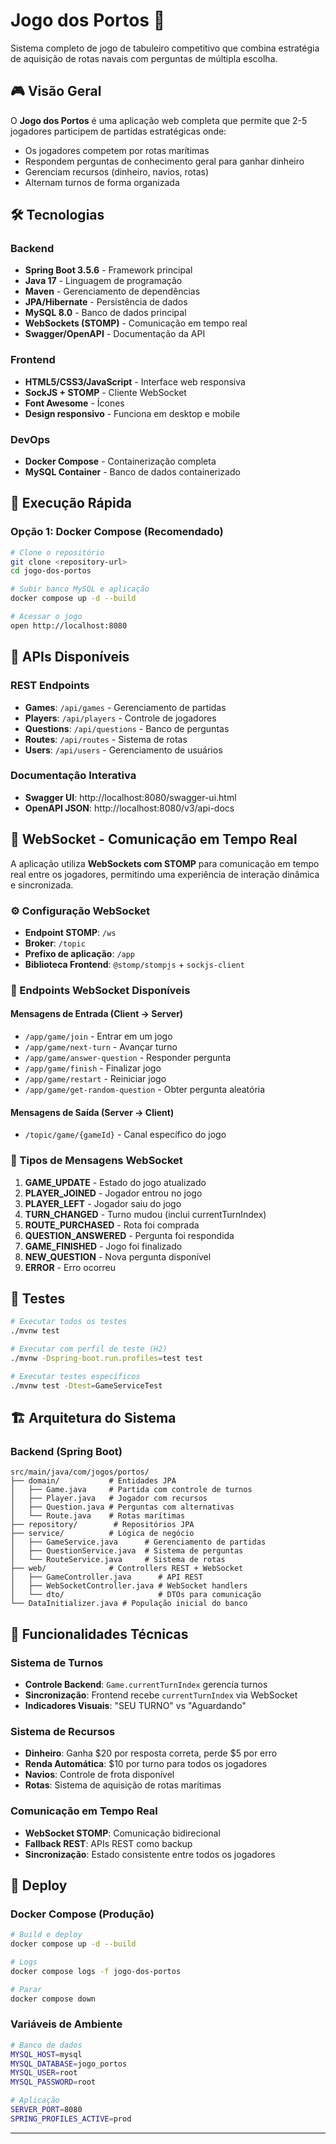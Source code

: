 # Jogo dos Portos 🚢

Sistema completo de jogo de tabuleiro competitivo que combina estratégia de aquisição de rotas navais com perguntas de múltipla escolha.

## 🎮 Visão Geral

O **Jogo dos Portos** é uma aplicação web completa que permite que 2-5 jogadores participem de partidas estratégicas onde:
- Os jogadores competem por rotas marítimas
- Respondem perguntas de conhecimento geral para ganhar dinheiro
- Gerenciam recursos (dinheiro, navios, rotas)
- Alternam turnos de forma organizada

## 🛠️ Tecnologias

### Backend
- **Spring Boot 3.5.6** - Framework principal
- **Java 17** - Linguagem de programação
- **Maven** - Gerenciamento de dependências
- **JPA/Hibernate** - Persistência de dados
- **MySQL 8.0** - Banco de dados principal
- **WebSockets (STOMP)** - Comunicação em tempo real
- **Swagger/OpenAPI** - Documentação da API

### Frontend
- **HTML5/CSS3/JavaScript** - Interface web responsiva
- **SockJS + STOMP** - Cliente WebSocket
- **Font Awesome** - Ícones
- **Design responsivo** - Funciona em desktop e mobile

### DevOps
- **Docker Compose** - Containerização completa
- **MySQL Container** - Banco de dados containerizado



## 🚀 Execução Rápida

### Opção 1: Docker Compose (Recomendado)
```bash
# Clone o repositório
git clone <repository-url>
cd jogo-dos-portos

# Subir banco MySQL e aplicação
docker compose up -d --build

# Acessar o jogo
open http://localhost:8080
```
## 🔧 APIs Disponíveis

### REST Endpoints
- **Games**: `/api/games` - Gerenciamento de partidas
- **Players**: `/api/players` - Controle de jogadores  
- **Questions**: `/api/questions` - Banco de perguntas
- **Routes**: `/api/routes` - Sistema de rotas
- **Users**: `/api/users` - Gerenciamento de usuários

### Documentação Interativa
- **Swagger UI**: http://localhost:8080/swagger-ui.html
- **OpenAPI JSON**: http://localhost:8080/v3/api-docs

## 🔌 WebSocket - Comunicação em Tempo Real

A aplicação utiliza **WebSockets com STOMP** para comunicação em tempo real entre os jogadores, permitindo uma experiência de interação dinâmica e sincronizada.

### ⚙️ Configuração WebSocket

- **Endpoint STOMP**: `/ws`
- **Broker**: `/topic`
- **Prefixo de aplicação**: `/app`
- **Biblioteca Frontend**: `@stomp/stompjs` + `sockjs-client`

### 📡 Endpoints WebSocket Disponíveis

#### Mensagens de Entrada (Client → Server)
- `/app/game/join` - Entrar em um jogo
- `/app/game/next-turn` - Avançar turno
- `/app/game/answer-question` - Responder pergunta
- `/app/game/finish` - Finalizar jogo
- `/app/game/restart` - Reiniciar jogo
- `/app/game/get-random-question` - Obter pergunta aleatória

#### Mensagens de Saída (Server → Client)
- `/topic/game/{gameId}` - Canal específico do jogo

### 📨 Tipos de Mensagens WebSocket

1. **GAME_UPDATE** - Estado do jogo atualizado
2. **PLAYER_JOINED** - Jogador entrou no jogo
3. **PLAYER_LEFT** - Jogador saiu do jogo
4. **TURN_CHANGED** - Turno mudou (inclui currentTurnIndex)
5. **ROUTE_PURCHASED** - Rota foi comprada
6. **QUESTION_ANSWERED** - Pergunta foi respondida
7. **GAME_FINISHED** - Jogo foi finalizado
8. **NEW_QUESTION** - Nova pergunta disponível
9. **ERROR** - Erro ocorreu

## 🧪 Testes

```bash
# Executar todos os testes
./mvnw test

# Executar com perfil de teste (H2)
./mvnw -Dspring-boot.run.profiles=test test

# Executar testes específicos
./mvnw test -Dtest=GameServiceTest
```

## 🏗️ Arquitetura do Sistema

### Backend (Spring Boot)
```
src/main/java/com/jogos/portos/
├── domain/           # Entidades JPA
│   ├── Game.java     # Partida com controle de turnos
│   ├── Player.java   # Jogador com recursos
│   ├── Question.java # Perguntas com alternativas
│   └── Route.java    # Rotas marítimas
├── repository/        # Repositórios JPA
├── service/          # Lógica de negócio
│   ├── GameService.java      # Gerenciamento de partidas
│   ├── QuestionService.java  # Sistema de perguntas
│   └── RouteService.java     # Sistema de rotas
├── web/              # Controllers REST + WebSocket
│   ├── GameController.java      # API REST
│   ├── WebSocketController.java # WebSocket handlers
│   └── dto/                     # DTOs para comunicação
└── DataInitializer.java # População inicial do banco
```

## 🎯 Funcionalidades Técnicas

### Sistema de Turnos
- **Controle Backend**: `Game.currentTurnIndex` gerencia turnos
- **Sincronização**: Frontend recebe `currentTurnIndex` via WebSocket
- **Indicadores Visuais**: "SEU TURNO" vs "Aguardando"

### Sistema de Recursos
- **Dinheiro**: Ganha $20 por resposta correta, perde $5 por erro
- **Renda Automática**: $10 por turno para todos os jogadores
- **Navios**: Controle de frota disponível
- **Rotas**: Sistema de aquisição de rotas marítimas

### Comunicação em Tempo Real
- **WebSocket STOMP**: Comunicação bidirecional
- **Fallback REST**: APIs REST como backup
- **Sincronização**: Estado consistente entre todos os jogadores

## 🚀 Deploy

### Docker Compose (Produção)
```bash
# Build e deploy
docker compose up -d --build

# Logs
docker compose logs -f jogo-dos-portos

# Parar
docker compose down
```

### Variáveis de Ambiente
```bash
# Banco de dados
MYSQL_HOST=mysql
MYSQL_DATABASE=jogo_portos
MYSQL_USER=root
MYSQL_PASSWORD=root

# Aplicação
SERVER_PORT=8080
SPRING_PROFILES_ACTIVE=prod
```

---
